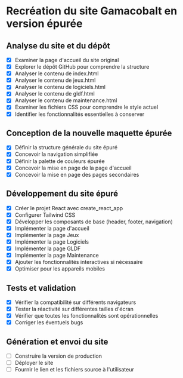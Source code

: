 # Recréation du site Gamacobalt en version épurée

## Analyse du site et du dépôt
- [x] Examiner la page d'accueil du site original
- [x] Explorer le dépôt GitHub pour comprendre la structure
- [x] Analyser le contenu de index.html
- [x] Analyser le contenu de jeux.html
- [x] Analyser le contenu de logiciels.html
- [x] Analyser le contenu de gldf.html
- [x] Analyser le contenu de maintenance.html
- [x] Examiner les fichiers CSS pour comprendre le style actuel
- [x] Identifier les fonctionnalités essentielles à conserver

## Conception de la nouvelle maquette épurée
- [x] Définir la structure générale du site épuré
- [x] Concevoir la navigation simplifiée
- [x] Définir la palette de couleurs épurée
- [x] Concevoir la mise en page de la page d'accueil
- [x] Concevoir la mise en page des pages secondaires

## Développement du site épuré
- [x] Créer le projet React avec create_react_app
- [x] Configurer Tailwind CSS
- [x] Développer les composants de base (header, footer, navigation)
- [x] Implémenter la page d'accueil
- [x] Implémenter la page Jeux
- [x] Implémenter la page Logiciels
- [x] Implémenter la page GLDF
- [x] Implémenter la page Maintenance
- [x] Ajouter les fonctionnalités interactives si nécessaire
- [x] Optimiser pour les appareils mobiles

## Tests et validation
- [x] Vérifier la compatibilité sur différents navigateurs
- [x] Tester la réactivité sur différentes tailles d'écran
- [x] Vérifier que toutes les fonctionnalités sont opérationnelles
- [x] Corriger les éventuels bugs

## Génération et envoi du site
- [ ] Construire la version de production
- [ ] Déployer le site
- [ ] Fournir le lien et les fichiers source à l'utilisateur
